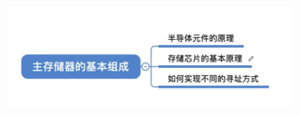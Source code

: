 


![输入图片说明](/imgs/2025-08-04/IPMDOwH3wynzmckZ.png)
<!--stackedit_data:
eyJoaXN0b3J5IjpbMTE2NDcyMjE5Nl19
-->